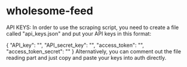 # wholesome-feed

API KEYS:
In order to use the scraping script, you need to create a file called "api_keys.json" and put your API keys in this format:

{
    "API_key": "",
    "API_secret_key": "",
    "access_token": "",
    "access_token_secret": ""
}
Alternatively, you can comment out the file reading part and just copy and paste your keys into auth directly.